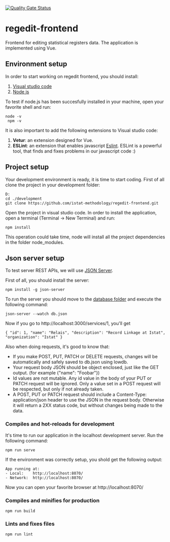 [![Quality Gate Status](https://sonarcloud.io/api/project_badges/measure?project=istat-methodology_regedit-frontend&metric=alert_status)](https://sonarcloud.io/dashboard?id=istat-methodology_regedit-frontend)

# regedit-frontend
Frontend for editing statistical registers data. The application is implemented using Vue.

## Environment setup
In order to start working on regedit frontend, you should install:
1. [Visual studio code](https://code.visualstudio.com/)
2. [Node js](https://nodejs.org/en/download/)

To test if node.js has been succesfully installed in your machine, open your favorite shell and run:

```
node -v
 npm -v
```
It is also important to add the following extensions to Visual studio code:
1. **Vetur**: an extension designed for Vue.
2. **ESLint**: an extension that enables javascript [Eslint](https://eslint.org/). ESLint is a powerful tool, that finds and fixes problems in our javascript code :)

## Project setup
Your development environment is ready, it is time to start coding. First of all clone the project in your development folder:

```
D:
cd ./development
git clone https://github.com/istat-methodology/regedit-frontend.git
```
Open the project in visual studio code. In order to install the application, open a terminal (Terminal -> New Terminal) and run:
```
npm install
```
This operation could take time, node will install all the project dependencies in the folder node_modules.

## Json server setup
To test server REST APIs, we will use [JSON Server](https://github.com/typicode/json-server). 

First of all, you should install the server:
```
npm install -g json-server
``` 
To run the server you should move to the [database folder](is2-frontend/tree/master/db) and execute the following command:
```
json-server --watch db.json
```
Now if you go to http://localhost:3000/services/1, you'll get
```
{ "id": 1, "name": "Relais", "description": "Record Linkage at Istat", "organization": "Istat" }
```
Also when doing requests, it's good to know that:

- If you make POST, PUT, PATCH or DELETE requests, changes will be automatically and safely saved to db.json using lowdb.
- Your request body JSON should be object enclosed, just like the GET output. (for example {"name": "Foobar"})
- Id values are not mutable. Any id value in the body of your PUT or PATCH request will be ignored. Only a value set in a POST request will be respected, but only if not already taken.
- A POST, PUT or PATCH request should include a Content-Type: application/json header to use the JSON in the request body. Otherwise it will return a 2XX status code, but without changes being made to the data.

### Compiles and hot-reloads for development
It's time to run our application in the localhost development server. Run the following command:
```
npm run serve
```
If the environment was correctly setup, you shold get the following output:
```
App running at:
- Local:    http://localhost:8070/
- Network:  http://localhost:8070/
```
Now you can open your favorite browser at http://localhost:8070/


### Compiles and minifies for production
```
npm run build
```

### Lints and fixes files
```
npm run lint
```
